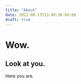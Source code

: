 ```yaml
---
title: "About"
date: 2022-08-13T13:49:36-04:00
draft: true
---
```


# Wow.

## Look at you.

Here you are.